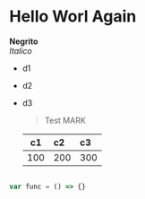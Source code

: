 # Hello Worl Again
**Negrito** </br>
*Italico*  </br>
* d1 
* d2
* d3 </br>
  > Test MARK </br>
  
  | c1 | c2 | c3 |
  |-----|:-----|:-----|
  | 100 | 200 | 300 |

```javascript

var func = () => {}
```